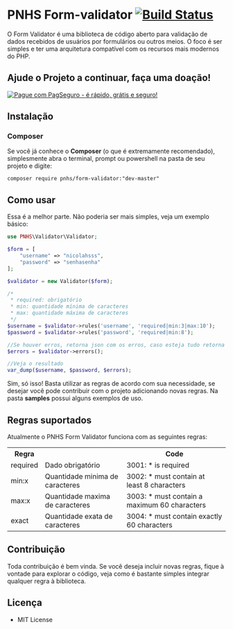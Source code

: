 # PNHS Form-validator [![Build Status](https://travis-ci.org/nicolahsss/form-validator.png)](https://travis-ci.org/nicolahsss/form-validator)

O Form Validator é uma biblioteca de código aberto para validação de dados recebidos de usuários por formulários ou outros meios. O foco é ser simples e ter uma arquitetura compatível com os recursos mais modernos do PHP.

## Ajude o Projeto a continuar, faça uma doação!

[![Pague com PagSeguro - é rápido, grátis e seguro!](https://stc.pagseguro.uol.com.br/public/img/botoes/doacoes/209x48-doar-assina.gif)](https://pag.ae/7VUx6v4sL)

## Instalação

### Composer

Se você já conhece o **Composer** (o que é extremamente recomendado), simplesmente abra o terminal, prompt ou powershell na pasta de seu projeto e digite:

```
composer require pnhs/form-validator:"dev-master"
```

## Como usar

Essa é a melhor parte. Não poderia ser mais simples, veja um exemplo básico:

```php
use PNHS\Validator\Validator;

$form = [
    "username" => "nicolahsss",
    "password" => "senhasenha"
];

$validator = new Validator($form);

/*
 * required: obrigatório
 * min: quantidade mínima de caracteres
 * max: quantidade máxima de caracteres
 */
$username = $validator->rules('username', 'required|min:3|max:10');
$password = $validator->rules('password', 'required|min:8');

//Se houver erros, retorna json com os erros, caso esteja tudo retorna null
$errors = $validator->errors();

//Veja o resultado
var_dump($username, $password, $errors);
```

Sim, só isso! Basta utilizar as regras de acordo com sua necessidade, se desejar você pode contribuir com o projeto adicionando novas regras.
Na pasta **samples** possui alguns exemplos de uso.

## Regras suportados

Atualmente o PNHS Form Validator funciona com as seguintes regras:

<table>
    <tr>
        <th>Regra</th>
        <th></th>
        <th>Code</th>
    </tr>
    <tr>
        <td>required</td>
        <td>Dado obrigatório</td>
        <td>3001: * is required</th>
    </tr>
    <tr>
        <td>min:x</td>
        <td>Quantidade minima de caracteres</td>
        <td>3002: * must contain at least 8 characters</td>
    </tr>
    <tr>
        <td>max:x</td>
        <td>Quantidade maxima de caracteres</td>
        <td>3003: * must contain a maximum 60 characters</td>
    </tr>
    <tr>
        <td>exact</td>
        <td>Quantidade exata de caracteres</td>
        <td>3004: * must contain exactly 60 characters</td>
    </tr>
</table>

## Contribuição

Toda contribuição é bem vinda. Se você deseja incluir novas regras, fique à vontade para explorar o código, veja como é bastante simples integrar qualquer regra à biblioteca.

## Licença

- MIT License
